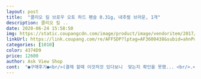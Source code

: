```yaml
---
layout: post 
title:  "클리오 킬 브로우 오토 하드 펜슬 0.31g, 내추럴 브라운, 1개" 
description: 클리오 킬 ..
date: 2020-06-24 15:58:50 
img: https://static.coupangcdn.com/image/product/image/vendoritem/2017/12/19/3139231544/f538ea10-7ba9-420e-978a-e5ff48e36009.jpg 
linkUrl: https://link.coupang.com/re/AFFSDP?lptag=AF3600438&subid=ahnPublicAsk&pageKey=48732467&itemId=81813319&vendorItemId=5370372608&traceid=V0-113-8da99ce3c0370e03 
categories: [1010] 
color: 4374D9 
price: 12600 
author: Ask View Shop 
cont:  "●구매후기●<br/>(결제 할때 이것저것 있다보니  맞는지 확인을 못했... <br/>.<br/>)<br/>0.<br/>9미리 제품 같이 사서 사용하니 .<br/>.<br/> 색상도 같고<br/>ㅅ에ㅁ라 제품은 아무래도 깍아서 써야 하는 번거로움이 있는데<br/>가격이 넘나 저렴하게,로켓배송 으로 올라왔길래 주문 했습니다.<br/><br/>결국은 쿠팡에서 사게 되네요 ㅋㅋㅋㅋ<br/>그렇다고 파데 한얼굴에 안그려지냐.<br/>.<br/> 그것도 아니네요<br/>끝이 좀 뭉뚝한가 싶어서 한번 갈아보려고<br/>날자도 넉넉하고.<br/>.<br/> 다른 브로우들 사둔게 많아서<br/>내장되어있는 샤프너가 짠 하고 나옵니다.<br/><br/>넘나 잘그려지니 손이 자주가네요 .<br/>.<br/><br/>네츄럴브라운 색상 꼭 사용해주고있네요 ㅎ<br/>다른거 먼저 쓰고 킬브로우는 아껴쓰고 싶지만... <br/>.<br/><br/>더 똥이 안생기고 스므스하게 잘 그려져요 진하게<br/>뒤쪽에 달린 브러쉬도 그냥 일자가 아니고<br/>메이크업 풀로 한날도 잘 그려지구요 ㅎ<br/>밖에 나갔다가 올영 들렀을때 할인없이 2만원짜리 사려고 했는데<br/>부드럽게 잘 그려져요 근데 저한텐 조금 너무 갈색 느낌의 색이라 그레이브라운으로 재구마하려고 해요ㅎ 암튼 굿굿 추천이요<br/>뷰튜버들이 많이 쓰길래 궁금해하던차.<br/>.<br/><br/>브러쉬뚜껑이 닫힌채로<br/>브로우펜슬 정착하지 못하고 여러 제품 사용해보았는데<br/>사용하는 위치(눈썹 앞머리, 뒷꼬리)에 따라서 사용하면 되니 편리해요<br/>살짝 좁아지는 형태라서  이것도 좋습니다.<br/><br/>샤프너 절대 쓰지마세요 ㅎ<br/>샤프너도 같이 들어있으니 깍아서 날카롭게도 사용 가능하구요<br/>세개째 사용하는겁니당<br/>슥 하고 심지 미는 순간 부러졌습니다.<br/><br/>심 만드는 공장이랑 같은 곳에서 만든다구 하네요.<br/>.<br/><br/>심지 모양이 한쪽끝은 가늘고 한쪽끝은 두꺼워서<br/>염색 해도 쓸 수 있게 염색 해보고 색감에 맞추어서 더 구입<br/>요거 하나로도 마무리 가눙 하지만 같은회사 제품인<br/>요건 오토타입이라 그런 불편함도 없고.<br/>.<br/><br/>유튭에서 본 이야기지만 요 제품 슈에ㅁㄹ 하드ㅍ뮬라<br/>일단은 제 눈썹과 모발 색과 같은 색으로 샀는데<br/>제품에 써있는 글씨의 아래방향쪽으로 뚜껑을 돌리면<br/>직원이 잘못 꺼내다준걸 모르고 다른 제품 받아와서<br/>칭찬 많이 할만 하더군요.<br/>.<br/> 보통 다른 브로우들 보다<br/>파데 안해도 잘 그려지구요 쌩얼메이크업 느낌도 잘 내요.<br/>.<br/><br/>평소 파데 안한 얼굴에 썬크림 톤업 크림만 자주 바르는데<br/>프리파데 메이크업 할때 제 눈썹색이랑 가장 비슷한<br/>하드타입이라 그릴때 뭉개지지 않아서  좋고<br/>하지만!!<br/>해서 전 마무리로 같이 사용해주고 있어요.<br/>.<br/><br/>해야겠어요.<br/><br/>확 그러지지도 않고 너무 하드하지도 않아서 쉽고 편하네요<br/>" 
---
```

